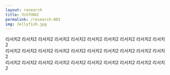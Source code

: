 ```yaml
---
layout: research
title: 리서치002
permalink: /research-002
img: Jellyfish.jpg
---
```


<div class="area-summary" markdown="1">
리서치2 리서치2 리서치2 리서치2 리서치2 리서치2 리서치2 리서치2 리서치2 리서치2<br/>
리서치2 리서치2 리서치2 리서치2 리서치2 리서치2 리서치2 리서치2 리서치2 리서치2<br/>
리서치2 리서치2 리서치2 리서치2 리서치2 리서치2 리서치2 리서치2 리서치2 리서치2<br/>
</div>

